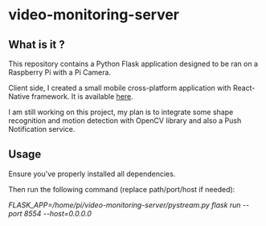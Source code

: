 # video-monitoring-server

## What is it ?

This repository contains a Python Flask application designed to be ran on a Raspberry Pi with a Pi Camera.

Client side, I created a small mobile cross-platform application with React-Native framework. It is available [here](https://github.com/BMatthai/video-monitoring-client-mobile).

I am still working on this project, my plan is to integrate some shape recognition and motion detection with OpenCV library and also a Push Notification service. 

## Usage

Ensure you've properly installed all dependencies.

Then run the following command (replace path/port/host if needed):

*FLASK_APP=/home/pi/video-monitoring-server/pystream.py flask run --port 8554 --host=0.0.0.0*




